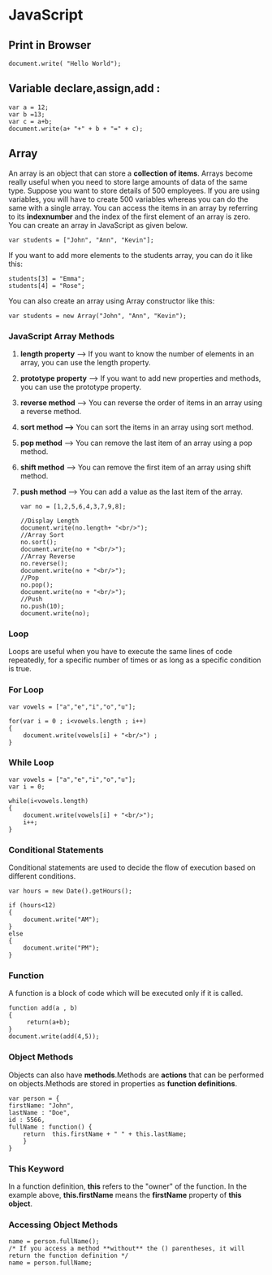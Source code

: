 ﻿ # JavaScript
 ## Print in Browser
 
    document.write( "Hello World");

 ## Variable declare,assign,add :
    var a = 12;
    var b =13;
    var c = a+b;
    document.write(a+ "+" + b + "=" + c);
##  Array

An array is an object that can store a  **collection of items**. Arrays become really useful when you need to store large amounts of data of the same type. Suppose you want to store details of 500 employees. If you are using variables, you will have to create 500 variables whereas you can do the same with a single array. You can access the items in an array by referring to its  **indexnumber**  and the index of the first element of an array is zero.
You can create an array in JavaScript as given below.

    var students = ["John", "Ann", "Kevin"];
If you want to add more elements to the students array, you can do it like this:

    students[3] = "Emma";
	students[4] = "Rose";
You can also create an array using Array constructor like this:

    var students = new Array("John", "Ann", "Kevin");
### JavaScript Array Methods
1.  **length property**  --> If you want to know the number of elements in an array, you can use the length property.
2.  **prototype property**  --> If you want to add new properties and methods, you can use the prototype property.
3.  **reverse method**  --> You can reverse the order of items in an array using a reverse method.
4.  **sort method -->**  You can sort the items in an array using sort method.
5.  **pop method**  --> You can remove the last item of an array using a pop method.
6.  **shift method**  --> You can remove the first item of an array using shift method.
7.  **push method**  --> You can add a value as the last item of the array.

        var no = [1,2,5,6,4,3,7,9,8];
        
        //Display Length
        document.write(no.length+ "<br/>");
        //Array Sort
        no.sort();
        document.write(no + "<br/>");
        //Array Reverse 
        no.reverse();
		document.write(no + "<br/>");
        //Pop
        no.pop();
        document.write(no + "<br/>");
        //Push
        no.push(10);
        document.write(no);
### Loop

Loops are useful when you have to execute the same lines of code repeatedly, for a specific number of times or as long as a specific condition is true.

### For Loop

    var vowels = ["a","e","i","o","u"];
        
    for(var i = 0 ; i<vowels.length ; i++)
    {
        document.write(vowels[i] + "<br/>") ;
    }
  
  ### While Loop
  

    var vowels = ["a","e","i","o","u"];
    var i = 0;
        
    while(i<vowels.length)
    {
        document.write(vowels[i] + "<br/>");
        i++;
    }
### Conditional Statements

Conditional statements are used to decide the flow of execution based on different conditions.

    var hours = new Date().getHours();
        
    if (hours<12)
    {
        document.write("AM");
    }
    else 
    {
        document.write("PM");
    }
### Function
A function is a block of code which will be executed only if it is called.

    function add(a , b)
    {
         return(a+b);
    }
    document.write(add(4,5));

###  Object Methods

Objects can also have  **methods**.Methods are  **actions**  that can be performed on objects.Methods are stored in properties as  **function definitions**.

    var person = {  
	firstName: "John",  
	lastName : "Doe",  
	id : 5566,  
	fullName : function() {  
		return  this.firstName + " " + this.lastName;  
		}  
	}
### This Keyword
In a function definition,  **this**  refers to the "owner" of the function. In the example above,   **this.firstName**  means the  **firstName**  property of  **this object**.

### Accessing Object Methods

    name = person.fullName();
    /* If you access a method **without** the () parentheses, it will return the function definition */
    name = person.fullName;
